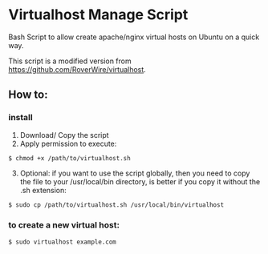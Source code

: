 # Virtualhost Manage Script

Bash Script to allow create apache/nginx virtual hosts on Ubuntu on a quick way.

This script is a modified version from https://github.com/RoverWire/virtualhost.


## How to: ##


### install

1. Download/ Copy the script
2. Apply permission to execute:

```
$ chmod +x /path/to/virtualhost.sh
```
3. Optional: if you want to use the script globally, then you need to copy the file to your /usr/local/bin directory, is better
if you copy it without the .sh extension:

```bash
$ sudo cp /path/to/virtualhost.sh /usr/local/bin/virtualhost
```

### to create a new virtual host:

```bash
$ sudo virtualhost example.com
```
